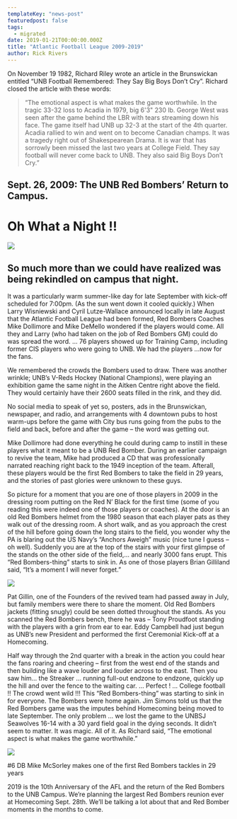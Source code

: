 ```yaml
---
templateKey: "news-post"
featuredpost: false
tags:
  - migrated
date: 2019-01-21T00:00:00.000Z
title: "Atlantic Football League 2009-2019"
author: Rick Rivers
---
```


On November 19 1982, Richard Riley wrote an article in the Brunswickan entitled “UNB Football Remembered: They Say Big Boys Don’t Cry”. Richard closed the article with these words:

> “The emotional aspect is what makes the game worthwhile. In the tragic 33-32 loss to Acadia in 1979, big 6'3" 230 lb. George West was seen after the game behind the LBR with tears streaming down his face. The game itself had UNB up 32-3 at the start of the 4th quarter. Acadia rallied to win and went on to become Canadian champs. It was a tragedy right out of Shakespearean Drama. It is war that has sorrowly been missed the last two years at College Field.
They say football will never come back to UNB. They also said Big Boys Don’t Cry.”

## Sept. 26, 2009: The UNB Red Bombers’ Return to Campus.
# Oh What a Night !!


![](/img/posts/2019-01-21-a.jpg)

## So much more than we could have realized was being rekindled on campus that night.

It was a particularly warm summer-like day for late September with kick-off scheduled for 7:00pm. (As the sun went down it cooled quickly.) When Larry Wisniewski and Cyril Lutze-Wallace announced locally in late August that the Atlantic Football League had been formed, Red Bombers Coaches Mike Dollimore and Mike DeMello wondered if the players would come. All they and Larry (who had taken on the job of Red Bombers GM) could do was spread the word. … 76 players showed up for Training Camp, including former CIS players who were going to UNB. We had the players …now for the fans.

We remembered the crowds the Bombers used to draw. There was another wrinkle; UNB’s V-Reds Hockey (National Champions), were playing an exhibition game the same night in the Aitken Centre right above the field. They would certainly have their 2600 seats filled in the rink, and they did.

No social media to speak of yet so, posters, ads in the Brunswickan, newspaper, and radio, and arrangements with 4 downtown pubs to host warm-ups before the game with City bus runs going from the pubs to the field and back, before and after the game – the word was getting out.

Mike Dollimore had done everything he could during camp to instill in these players what it meant to be a UNB Red Bomber. During an earlier campaign to revive the team, Mike had produced a CD that was professionally narrated reaching right back to the 1949 inception of the team. Afterall, these players would be the first Red Bombers to take the field in 29 years, and the stories of past glories were unknown to these guys.

So picture for a moment that you are one of those players in 2009 in the dressing room putting on the Red N’ Black for the first time (some of you reading this were indeed one of those players or coaches). At the door is an old Red Bombers helmet from the 1980 season that each player pats as they walk out of the dressing room. A short walk, and as you approach the crest of the hill before going down the long stairs to the field, you wonder why the PA is blaring out the US Navy’s “Anchors Aweigh” music (nice tune I guess – oh well). Suddenly you are at the top of the stairs with your first glimpse of the stands on the other side of the field,… and nearly 3000 fans erupt. This “Red Bombers-thing” starts to sink in. As one of those players Brian Gilliland said, “It’s a moment I will never forget.”


![](/img/posts/2019-01-21-b.jpg)

Pat Gillin, one of the Founders of the revived team had passed away in July, but family members were there to share the moment. Old Red Bombers jackets (fitting snugly) could be seen dotted throughout the stands. As you scanned the Red Bombers bench, there he was – Tony Proudfoot standing with the players with a grin from ear to ear. Eddy Campbell had just begun as UNB’s new President and performed the first Ceremonial Kick-off at a Homecoming.

Half way through the 2nd quarter with a break in the action you could hear the fans roaring and cheering – first from the west end of the stands and then building like a wave louder and louder across to the east. Then you saw him… the Streaker … running full-out endzone to endzone, quickly up the hill and over the fence to the waiting car. … Perfect ! … College football !! The crowd went wild !!! This “Red Bombers-thing” was starting to sink in for everyone. The Bombers were home again. Jim Simons told us that the Red Bombers game was the imputes behind Homecoming being moved to late September. The only problem … we lost the game to the UNBSJ Seawolves 16-14 with a 30 yard field goal in the dying seconds. It didn’t seem to matter. It was magic. All of it. As Richard said, “The emotional aspect is what makes the game worthwhile.”


![](/img/posts/2019-01-21-c.jpg)

#6 DB Mike McSorley makes one of the first Red Bombers tackles in 29 years

2019 is the 10th Anniversary of the AFL and the return of the Red Bombers to the UNB Campus. We’re planning the largest Red Bombers reunion ever at Homecoming Sept. 28th. We’ll be talking a lot about that and Red Bomber moments in the months to come.

